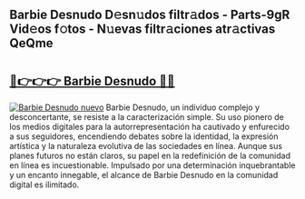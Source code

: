 ## Barbie Desnudo D𝚎sn𝚞dos filtr𝚊dos - Parts-9gR Vid𝚎os f𝚘tos - N𝚞evas filtr𝚊ciones atr𝚊ctivas QeQme

# <h2><a href="http://mbbdm3.tromn.icu/?c=Barbie+Desnudo">🔗👉👉👉 Barbie Desnudo 🔗🔗</a></h2>

[![Barbie Desnudo nuevo](https://i.imgur.com/pEAQMta.gif)](http://mbbdm3.tromn.icu/?c=Barbie+Desnudo)
Barbie Desnudo, un individuo complejo y desconcertante, se resiste a la caracterización simple. Su uso pionero de los medios digitales para la autorrepresentación ha cautivado y enfurecido a sus seguidores, encendiendo debates sobre la identidad, la expresión artística y la naturaleza evolutiva de las sociedades en línea. Aunque sus planes futuros no están claros, su papel en la redefinición de la comunidad en línea es incuestionable. Impulsado por una determinación inquebrantable y un encanto innegable, el alcance de Barbie Desnudo en la comunidad digital es ilimitado.
